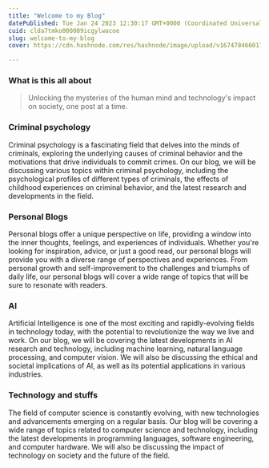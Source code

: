 ```yaml
---
title: "Welcome to my Blog"
datePublished: Tue Jan 24 2023 12:30:17 GMT+0000 (Coordinated Universal Time)
cuid: clda7tmko000009icgylwacoe
slug: welcome-to-my-blog
cover: https://cdn.hashnode.com/res/hashnode/image/upload/v1674784660171/fef33d58-37f9-4506-96da-d0d8df6d590a.jpeg

---
```


### What is this all about

> Unlocking the mysteries of the human mind and technology's impact on society, one post at a time.

### Criminal psychology

Criminal psychology is a fascinating field that delves into the minds of criminals, exploring the underlying causes of criminal behavior and the motivations that drive individuals to commit crimes. On our blog, we will be discussing various topics within criminal psychology, including the psychological profiles of different types of criminals, the effects of childhood experiences on criminal behavior, and the latest research and developments in the field.

### Personal Blogs

Personal blogs offer a unique perspective on life, providing a window into the inner thoughts, feelings, and experiences of individuals. Whether you're looking for inspiration, advice, or just a good read, our personal blogs will provide you with a diverse range of perspectives and experiences. From personal growth and self-improvement to the challenges and triumphs of daily life, our personal blogs will cover a wide range of topics that will be sure to resonate with readers.

### AI

Artificial Intelligence is one of the most exciting and rapidly-evolving fields in technology today, with the potential to revolutionize the way we live and work. On our blog, we will be covering the latest developments in AI research and technology, including machine learning, natural language processing, and computer vision. We will also be discussing the ethical and societal implications of AI, as well as its potential applications in various industries.

### Technology and stuffs

The field of computer science is constantly evolving, with new technologies and advancements emerging on a regular basis. Our blog will be covering a wide range of topics related to computer science and technology, including the latest developments in programming languages, software engineering, and computer hardware. We will also be discussing the impact of technology on society and the future of the field.